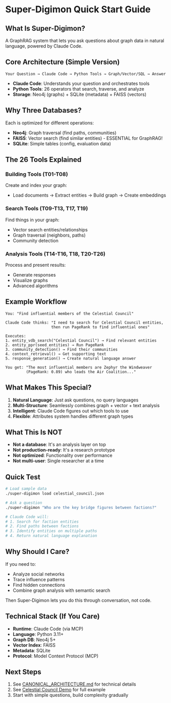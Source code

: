 # Super-Digimon Quick Start Guide

## What Is Super-Digimon?

A GraphRAG system that lets you ask questions about graph data in natural language, powered by Claude Code.

## Core Architecture (Simple Version)

```
Your Question → Claude Code → Python Tools → Graph/Vector/SQL → Answer
```

- **Claude Code**: Understands your question and orchestrates tools
- **Python Tools**: 26 operators that search, traverse, and analyze
- **Storage**: Neo4j (graphs) + SQLite (metadata) + FAISS (vectors)

## Why Three Databases?

Each is optimized for different operations:
- **Neo4j**: Graph traversal (find paths, communities)
- **FAISS**: Vector search (find similar entities) - ESSENTIAL for GraphRAG!
- **SQLite**: Simple tables (config, evaluation data)

## The 26 Tools Explained

### Building Tools (T01-T08)
Create and index your graph:
- Load documents → Extract entities → Build graph → Create embeddings

### Search Tools (T09-T13, T17, T19)
Find things in your graph:
- Vector search entities/relationships
- Graph traversal (neighbors, paths)
- Community detection

### Analysis Tools (T14-T16, T18, T20-T26)
Process and present results:
- Generate responses
- Visualize graphs
- Advanced algorithms

## Example Workflow

```
You: "Find influential members of the Celestial Council"

Claude Code thinks: "I need to search for Celestial Council entities, 
                    then run PageRank to find influential ones"

Executes:
1. entity_vdb_search("Celestial Council") → Find relevant entities
2. entity_ppr(seed_entities) → Run PageRank 
3. community_detection() → Find their communities
4. context_retrieval() → Get supporting text
5. response_generation() → Create natural language answer

You get: "The most influential members are Zephyr the Windweaver 
         (PageRank: 0.89) who leads the Air Coalition..."
```

## What Makes This Special?

1. **Natural Language**: Just ask questions, no query languages
2. **Multi-Structure**: Seamlessly combines graph + vector + text analysis
3. **Intelligent**: Claude Code figures out which tools to use
4. **Flexible**: Attributes system handles different graph types

## What This Is NOT

- **Not a database**: It's an analysis layer on top
- **Not production-ready**: It's a research prototype
- **Not optimized**: Functionality over performance
- **Not multi-user**: Single researcher at a time

## Quick Test

```bash
# Load sample data
./super-digimon load celestial_council.json

# Ask a question
./super-digimon "Who are the key bridge figures between factions?"

# Claude Code will:
# 1. Search for faction entities
# 2. Find paths between factions  
# 3. Identify entities on multiple paths
# 4. Return natural language explanation
```

## Why Should I Care?

If you need to:
- Analyze social networks
- Trace influence patterns
- Find hidden connections
- Combine graph analysis with semantic search

Then Super-Digimon lets you do this through conversation, not code.

## Technical Stack (If You Care)

- **Runtime**: Claude Code (via MCP)
- **Language**: Python 3.11+
- **Graph DB**: Neo4j 5+
- **Vector Index**: FAISS
- **Metadata**: SQLite
- **Protocol**: Model Context Protocol (MCP)

## Next Steps

1. See [CANONICAL_ARCHITECTURE.md](SUPER_DIGIMON_CANONICAL_ARCHITECTURE.md) for technical details
2. See [Celestial Council Demo](demos/celestial_council.md) for full example
3. Start with simple questions, build complexity gradually